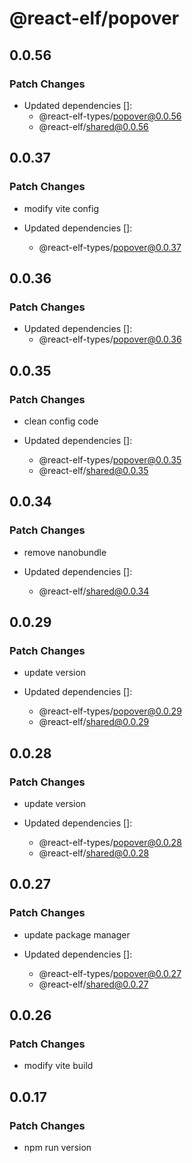 # @react-elf/popover

## 0.0.56

### Patch Changes

- Updated dependencies []:
  - @react-elf-types/popover@0.0.56
  - @react-elf/shared@0.0.56

## 0.0.37

### Patch Changes

- modify vite config

- Updated dependencies []:
  - @react-elf-types/popover@0.0.37

## 0.0.36

### Patch Changes

- Updated dependencies []:
  - @react-elf-types/popover@0.0.36

## 0.0.35

### Patch Changes

- clean config code

- Updated dependencies []:
  - @react-elf-types/popover@0.0.35
  - @react-elf/shared@0.0.35

## 0.0.34

### Patch Changes

- remove nanobundle

- Updated dependencies []:
  - @react-elf/shared@0.0.34

## 0.0.29

### Patch Changes

- update version

- Updated dependencies []:
  - @react-elf-types/popover@0.0.29
  - @react-elf/shared@0.0.29

## 0.0.28

### Patch Changes

- update version

- Updated dependencies []:
  - @react-elf-types/popover@0.0.28
  - @react-elf/shared@0.0.28

## 0.0.27

### Patch Changes

- update package manager

- Updated dependencies []:
  - @react-elf-types/popover@0.0.27
  - @react-elf/shared@0.0.27

## 0.0.26

### Patch Changes

- modify vite build

## 0.0.17

### Patch Changes

- npm run version
